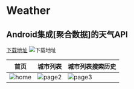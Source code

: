 # Weather
## Android集成[聚合数据]的天气API
[下载地址](http://upload.willdonner.top/upload/WiFi_Uncle/Weather.apk)
![下载地址](http://imgurl.willdonner.top/imgs/2019/12/b3135814cead742e.png)

| 首页 | 城市列表 | 城市列表搜索历史 |
| -------- | -------- | -------- |
| ![home](http://imgurl.willdonner.top/imgs/2019/12/fd07a52144b8023a.jpg)     | ![page2](http://imgurl.willdonner.top/imgs/2019/12/ccfb66dcffca3e9a.jpg)     | ![page3](http://imgurl.willdonner.top/imgs/2019/12/708841112a276644.jpg)     |
